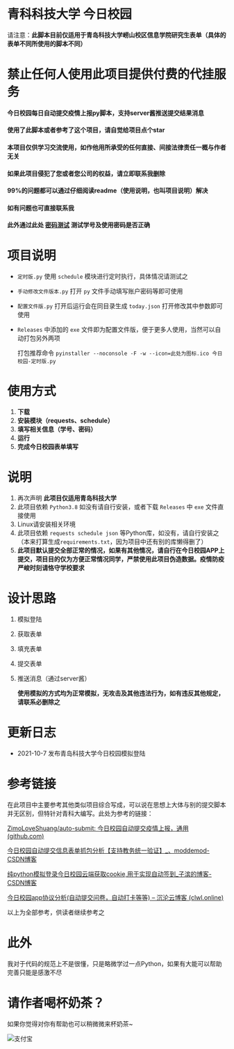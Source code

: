 # 青科科技大学 今日校园

请注意：**此脚本目前仅适用于青岛科技大学崂山校区信息学院研究生表单（具体的表单不同所使用的脚本不同）**

# 禁止任何人使用此项目提供付费的代挂服务

#### 今日校园每日自动提交疫情上报py脚本，支持server酱推送提交结果消息

#### 使用了此脚本或者参考了这个项目，请自觉给项目点个star

#### 本项目仅供学习交流使用，如作他用所承受的任何直接、间接法律责任一概与作者无关

#### 如果此项目侵犯了您或者您公司的权益，请立即联系我删除

#### 99%的问题都可以通过仔细阅读readme（使用说明，也叫项目说明）解决

#### 如有问题也可直接联系我

#### 此外通过此处 [密码测试](https://qust.campusphere.net/) 测试学号及使用密码是否正确

# 项目说明

- `定时版.py` 使用 `schedule` 模块进行定时执行，具体情况请测试之

- `手动修改文件版本.py` 打开 `py` 文件手动填写账户密码等即可使用

- `配置文件版.py` 打开后运行会在同目录生成 `today.json` 打开修改其中参数即可使用

- `Releases` 中添加的 `exe` 文件即为配置文件版，便于更多人使用，当然可以自动打包另外两项

  打包推荐命令 `pyinstaller --noconsole -F -w --icon=此处为图标.ico 今日校园-定时版.py`

# 使用方式

1. **下载**
2. **安装模块（requests、schedule）**
3. **填写相关信息（学号、密码）**
4. **运行**
5. **完成今日校园表单填写**

# 说明

1. 再次声明 **此项目仅适用青岛科技大学**
2. 此项目依赖 `Python3.8` 如没有请自行安装，或者下载 `Releases` 中 `exe` 文件直接使用
3. Linux请安装相关环境
4. 此项目依赖 `requests schedule json` 等Python库，如没有，请自行安装之（本来打算生成`requirements.txt`，因为项目中还有别的库懒得删了）
5. **此项目默认提交全部正常的情况，如果有其他情况，请自行在今日校园APP上提交，项目目的仅为方便正常情况同学，严禁使用此项目伪造数据。疫情防疫严峻时刻请恪守学校要求**

# 设计思路

1. 模拟登陆

2. 获取表单

3. 填充表单

4. 提交表单

5. 推送消息（通过server酱）

   **使用模拟的方式均为正常模拟，无攻击及其他违法行为，如有违反其他规定，请联系必删除之**

# 更新日志

- 2021-10-7 发布青岛科技大学今日校园模拟登陆

# 参考链接

在此项目中主要参考其他类似项目综合写成，可以说在思想上大体与别的提交脚本并无区别，但特针对青科大编写。此处为参考的链接：

[ZimoLoveShuang/auto-submit: 今日校园自动提交疫情上报，通用 (github.com)](https://github.com/ZimoLoveShuang/auto-submit)

[今日校园自动提交信息表单抓包分析【支持教务统一验证】_、moddemod-CSDN博客](https://blog.csdn.net/weixin_43833642/article/details/109583039?utm_medium=distribute.pc_feed_404.none-task-blog-2~default~BlogCommendFromMachineLearnPai2~default-6.control404&depth_1-utm_source=distribute.pc_feed_404.none-task-blog-2~default~BlogCommendFromMachineLearnPai2~default-6.control40)

[纯python模拟登录今日校园云端获取cookie,用于实现自动签到_子滨的博客-CSDN博客](https://blog.csdn.net/weixin_46079657/article/details/108927344)

[今日校园app协议分析(自动提交问卷，自动打卡等等) – 沉沦云博客 (clwl.online)](https://www.clwl.online/cpdaily/#!)

以上为全部参考，供读者继续参考之

# 此外

我对于代码的规范上不是很懂，只是略微学过一点Python，如果有大能可以帮助完善只能是感激不尽

# 请作者喝杯奶茶？

如果你觉得对你有帮助也可以稍微微来杯奶茶~

![支付宝](http://52.175.18.202:8888/down/iGicPQgzMdG2)
